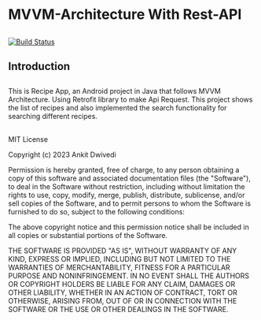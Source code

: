 # MVVM-Architecture With Rest-API
## 

[![Build Status](https://travis-ci.org/anksji/MVVM-Arch-With-Rest-API.svg?branch=main)](https://travis-ci.org/anksji/MVVM-Arch-With-Rest-API)

## Introduction
##
This is Recipe App, an Android project in Java that follows MVVM Architecture. Using Retrofit library to make Api Request. This project shows the list of recipes and also implemented the search functionality for searching different recipes.


##
##

MIT License

Copyright (c) 2023 Ankit Dwivedi

Permission is hereby granted, free of charge, to any person obtaining a copy
of this software and associated documentation files (the "Software"), to deal
in the Software without restriction, including without limitation the rights
to use, copy, modify, merge, publish, distribute, sublicense, and/or sell
copies of the Software, and to permit persons to whom the Software is
furnished to do so, subject to the following conditions:

The above copyright notice and this permission notice shall be included in all
copies or substantial portions of the Software.

THE SOFTWARE IS PROVIDED "AS IS", WITHOUT WARRANTY OF ANY KIND, EXPRESS OR
IMPLIED, INCLUDING BUT NOT LIMITED TO THE WARRANTIES OF MERCHANTABILITY,
FITNESS FOR A PARTICULAR PURPOSE AND NONINFRINGEMENT. IN NO EVENT SHALL THE
AUTHORS OR COPYRIGHT HOLDERS BE LIABLE FOR ANY CLAIM, DAMAGES OR OTHER
LIABILITY, WHETHER IN AN ACTION OF CONTRACT, TORT OR OTHERWISE, ARISING FROM,
OUT OF OR IN CONNECTION WITH THE SOFTWARE OR THE USE OR OTHER DEALINGS IN THE
SOFTWARE.


